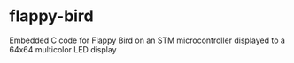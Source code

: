 # flappy-bird
Embedded C code for Flappy Bird on an STM microcontroller displayed to a 64x64 multicolor LED display
